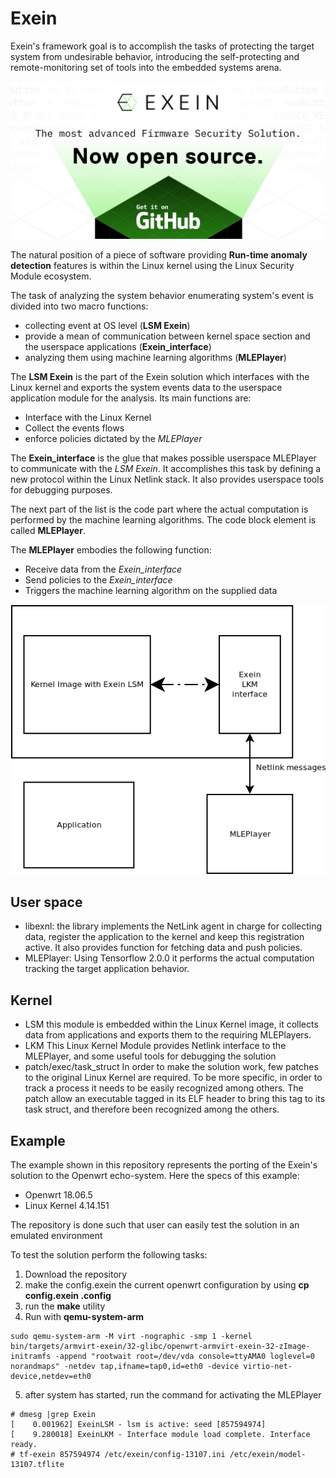 # Exein


Exein's framework goal is to accomplish the tasks of protecting the target system from undesirable behavior, introducing the self-protecting and remote-monitoring set of tools into the embedded systems arena.

![splash](/imgs/splash.jpg)

The natural position of a piece of software providing **Run-time anomaly detection** features is within the Linux kernel using the Linux Security Module ecosystem.

The task of analyzing the system behavior enumerating system's event is divided into two macro functions:

- collecting event at OS level (**LSM Exein**)
- provide a mean of communication between kernel space  section and the userspace applications (**Exein_interface**)
- analyzing them using machine learning algorithms (**MLEPlayer**)

The **LSM Exein** is the part of the Exein solution which interfaces with the Linux kernel and exports the system events data to the userspace application module for the analysis. Its main functions are:

- Interface with the Linux Kernel
- Collect the events flows
- enforce policies dictated by the *MLEPlayer*

The **Exein_interface** is the glue that makes possible userspace MLEPlayer to communicate with the *LSM Exein*. It accomplishes this task by defining a new protocol within the Linux Netlink stack. It also provides userspace tools for debugging purposes.

The next part of the list is the code part where the actual computation is performed by the machine learning algorithms.  The code block element is called **MLEPlayer**.

The **MLEPlayer** embodies the following function:

- Receive data from the *Exein_interface*
- Send policies to the *Exein_interface*
- Triggers the machine learning algorithm on the supplied data


![design](/imgs/exein.png)


## User space
- libexnl: the library implements the NetLink agent in charge for collecting data, register the application to the kernel and keep this registration active. It also provides function for fetching data and push policies.
- MLEPlayer: Using Tensorflow 2.0.0 it performs the actual computation tracking the target application behavior.


## Kernel
- LSM this module is embedded within the Linux Kernel image, it collects data from applications and exports them to the requiring MLEPlayers.
- LKM This Linux Kernel Module provides Netlink interface to the MLEPlayer, and some useful tools for debugging the solution
- patch/exec/task_struct In order to make the solution work, few patches to the original Linux Kernel are required. To be more specific, in order to track a process it needs to be easily recognized among others. The patch allow an executable tagged in its ELF header to bring this tag to its task struct, and therefore been recognized among the others. 


## Example
The example shown in this repository represents the porting of the Exein's solution to the Openwrt echo-system.
Here the specs of this example:

- Openwrt 18.06.5
- Linux Kernel 4.14.151

The repository is done such that user can easily test the solution in an emulated environment

To test the solution perform the following tasks:

 1. Download the repository
 2. make the config.exein the current openwrt configuration by using __cp config.exein .config__
 3. run the __make__ utility
 4. Run with __qemu-system-arm__

```
sudo qemu-system-arm -M virt -nographic -smp 1 -kernel bin/targets/armvirt-exein/32-glibc/openwrt-armvirt-exein-32-zImage-initramfs -append "rootwait root=/dev/vda console=ttyAMA0 loglevel=0 norandmaps" -netdev tap,ifname=tap0,id=eth0 -device virtio-net-device,netdev=eth0
```
5. after system has started, run the command for activating the MLEPlayer

```
# dmesg |grep Exein
[    0.001962] ExeinLSM - lsm is active: seed [857594974]
[    9.280018] ExeinLKM - Interface module load complete. Interface ready.
# tf-exein 857594974 /etc/exein/config-13107.ini /etc/exein/model-13107.tflite
```

